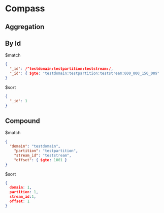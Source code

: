 # Compass

## Aggregation 

## By Id

$match
```json
{
  "_id": /^testdomain:testpartition:teststream:/,
  "_id": { $gte: "testdomain:testpartition:teststream:000_000_150_009" }
}
```

$sort
```json
{
  "_id": 1
}
```


## Compound

$match
```json
{
  "domain": "testdomain", 
    "partition": "testpartition", 
    "stream_id": "teststream", 
    "offset": { $gte: 1001 }
}
```

$sort
```json
{
  domain: 1,
  partition: 1,
  stream_id:1,
  offset: 1
}
```